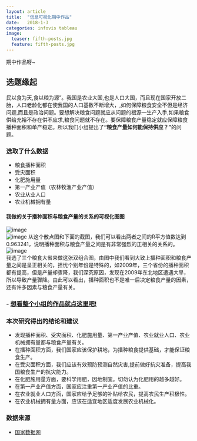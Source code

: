 ```yaml
---
layout: article
title:  "信息可视化期中作品"
date:   2018-1-3
categories: infovis tableau
image:
  teaser: fifth-posts.jpg
  feature: fifth-posts.jpg
---
```

期中作品呀~

## 选题缘起
民以食为天,食以粮为源”。我国是农业大国,也是人口大国，而且现在国家开放二胎，人口老龄化都在使我国的人口基数不断增大，,如何保障粮食安全不但是经济问题,而且是政治问题。要想解决粮食问题就应从问题的根源—生产入手,如果粮食供给充裕不存在供不应求,粮食问题就不存在。要保障粮食产量稳定就应保障粮食播种面积和单产稳定。所以我们小组提出了<strong>“粮食产量如何能保持供应？”</strong>的问题。  
### 选取了什么数据
- 粮食播种面积
- 受灾面积
- 化肥施用量
- 第一产业产值（农林牧渔产业产值）
- 农业从业人口
- 农业机械拥有量
#### 我做的关于播种面积与粮食产量的关系的可视化图图  
![image](http://ww2.sinaimg.cn/large/0060lm7Tly1fn4wlno5juj30mk0feq47.jpg)  
![image](http://ww2.sinaimg.cn/large/0060lm7Tly1fn4wp6tcgxj30aj02h3yc.jpg)
从这个散点图和下面的截图，我们可以看出两者之间的R平方值数达到0.963241，说明播种面积与粮食产量之间是有非常强烈的正相关的关系的。  
![image](http://ww1.sinaimg.cn/large/0060lm7Tly1fn4wrh3jrrj30qr0e4gng.jpg)  
我选了三个粮食大省来做这张双组合图，由图中我们看到大致上播种面积和粮食产量之间是呈正相关的，担忧个别年份是特殊的，如2009年，三个省份的播种面积都有提高，但是产量却骤降，我们深究原因，发现在2009年东北地区遭遇大旱，所以导致产量骤降。由此可以看出，播种面积也不是唯一后决定粮食产量的因素，还有许多因素与粮食产量有关。  
### - [想看整个小组的作品就点这里吧!](https://zoe1122.github.io/qzxxkshzp.github.io/ )   
### 本次研究得出的结论和建议
- 发现播种面积、受灾面积、化肥施用量、第一产业产值、农业就业人口、农业机械拥有量都与粮食产量有关。  
- 在播种面积方面，我们国家应该保护耕地，为播种粮食提供基础，才能保证粮食生产。
- 在受灾面积方面，我们应该有效预防预测自然灾害,提前做好抗灾准备，提高我国粮食生产的抗灾能力。
- 在化肥施用量方面，要科学用肥，因地制宜。切勿认为化肥用的越多越好。  
- 在第一产业产值方面，国家应注重第一产业产值的比重。  
- 在农业就业人口方面，国家应给予足够的补贴给农民，提高农民生产积极性。  
- 在农业机械拥有量方面，应该在适宜地区适度发展农业机械化。  
### 数据来源
 - [国家数据网](http://data.stats.gov.cn/)  
